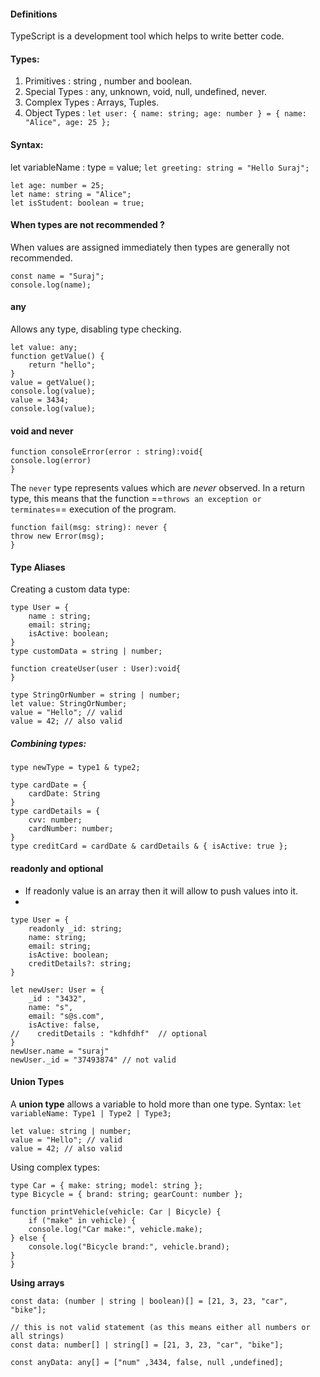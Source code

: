 #### Definitions
TypeScript is a development tool which helps to write better code.


#### Types:
1. Primitives : string , number and boolean.
2. Special Types : any, unknown, void, null, undefined, never.
3. Complex Types : Arrays, Tuples.
4. Object Types : `let user: { name: string; age: number } = { name: "Alice", age: 25 };`
#### Syntax:
let variableName : type = value;
`let greeting: string = "Hello Suraj";`
```
let age: number = 25;
let name: string = "Alice";
let isStudent: boolean = true;
```

#### When types are not recommended ?
When values are assigned immediately then types are generally not recommended.
```
const name = "Suraj";
console.log(name);
```

#### any 
Allows any type, disabling type checking.
```
let value: any;
function getValue() {
    return "hello";
}
value = getValue();
console.log(value);
value = 3434;
console.log(value);
```

#### void and never

```
function consoleError(error : string):void{
console.log(error)
}
```

The `never` type represents values which are _never_ observed. In a return type, this means that the function ==`throws an exception or terminates`== execution of the program.

```
function fail(msg: string): never {
throw new Error(msg);
}
```

#### Type Aliases 
Creating a custom data type:
```
type User = {
	name : string;
	email: string;
	isActive: boolean;
}
type customData = string | number;

function createUser(user : User):void{
}
```

```
type StringOrNumber = string | number;
let value: StringOrNumber; 
value = "Hello"; // valid 
value = 42; // also valid
```

##### Combining types: 
`type newType = type1 & type2;`

```
type cardDate = {
    cardDate: String
}
type cardDetails = {
    cvv: number;
    cardNumber: number;
}
type creditCard = cardDate & cardDetails & { isActive: true };
```
#### readonly and optional
* If readonly value is an array then it will allow to push values into it.
* 

```
type User = {
    readonly _id: string;
    name: string;
    email: string;
    isActive: boolean;
    creditDetails?: string;
}

let newUser: User = {
    _id : "3432",
    name: "s",
    email: "s@s.com",
    isActive: false,
//    creditDetails : "kdhfdhf"  // optional
}
newUser.name = "suraj"
newUser._id = "37493874" // not valid
```

#### Union Types
A **union type** allows a variable to hold more than one type.
Syntax: `let variableName: Type1 | Type2 | Type3;`
```
let value: string | number; 
value = "Hello"; // valid 
value = 42; // also valid
```
Using complex types:
```
type Car = { make: string; model: string }; 
type Bicycle = { brand: string; gearCount: number }; 

function printVehicle(vehicle: Car | Bicycle) { 
	if ("make" in vehicle) { 
	console.log("Car make:", vehicle.make); 
} else { 
	console.log("Bicycle brand:", vehicle.brand); 
} 
}
```

**Using arrays**
```
const data: (number | string | boolean)[] = [21, 3, 23, "car", "bike"];

// this is not valid statement (as this means either all numbers or all strings)
const data: number[] | string[] = [21, 3, 23, "car", "bike"];

const anyData: any[] = ["num" ,3434, false, null ,undefined];
```